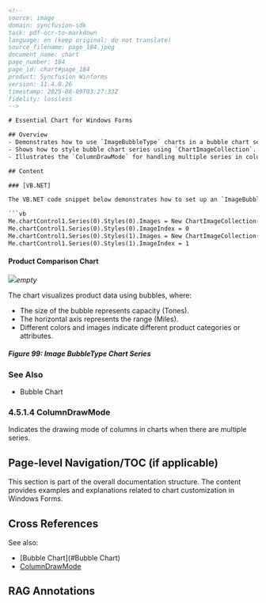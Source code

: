 ```html
<!--
source: image
domain: syncfusion-sdk
task: pdf-ocr-to-markdown
language: en (keep original; do not translate)
source_filename: page_184.jpeg
document_name: chart
page_number: 184
page_id: chart#page_184
product: Syncfusion Winforms
version: 11.4.0.26
timestamp: 2025-08-09T03:27:33Z
fidelity: lossless
-->

# Essential Chart for Windows Forms

## Overview
- Demonstrates how to use `ImageBubbleType` charts in a bubble chart series.
- Shows how to style bubble chart series using `ChartImageCollection`.
- Illustrates the `ColumnDrawMode` for handling multiple series in column charts.

## Content

### [VB.NET]

The VB.NET code snippet below demonstrates how to set up an `ImageBubbleType` chart with styled bubbles:

```vb
Me.chartControl1.Series(0).Styles(0).Images = New ChartImageCollection(Me.imageList1.Images)
Me.chartControl1.Series(0).Styles(0).ImageIndex = 0
Me.chartControl1.Series(0).Styles(1).Images = New ChartImageCollection(Me.imageList1.Images)
Me.chartControl1.Series(0).Styles(1).ImageIndex = 1
```

#### Product Comparison Chart

![](https://i.imgur.com/)$empty$

The chart visualizes product data using bubbles, where:

- The size of the bubble represents capacity (Tones).
- The horizontal axis represents the range (Miles).
- Different colors and images indicate different product categories or attributes.

##### Figure 99: Image BubbleType Chart Series

### See Also
- Bubble Chart

### 4.5.1.4 ColumnDrawMode

Indicates the drawing mode of columns in charts when there are multiple series.

## Page-level Navigation/TOC (if applicable)
This section is part of the overall documentation structure. The content provides examples and explanations related to chart customization in Windows Forms.

## Cross References
See also:
- [Bubble Chart](#Bubble Chart)
- [ColumnDrawMode](#ColumnDrawMode)

## RAG Annotations
<!-- tags: [product, module, control, api, version?] keywords: [Chart, BubbleType, ImageBubbleType, ColumnDrawMode, Windows Forms, Syncfusion] -->
```
